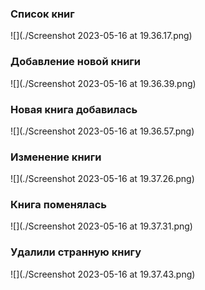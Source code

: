 ### Список книг
![](./Screenshot 2023-05-16 at 19.36.17.png)
### Добавление новой книги
![](./Screenshot 2023-05-16 at 19.36.39.png)
### Новая книга добавилась
![](./Screenshot 2023-05-16 at 19.36.57.png)
### Изменение книги
![](./Screenshot 2023-05-16 at 19.37.26.png)
### Книга поменялась
![](./Screenshot 2023-05-16 at 19.37.31.png)
### Удалили странную книгу
![](./Screenshot 2023-05-16 at 19.37.43.png)